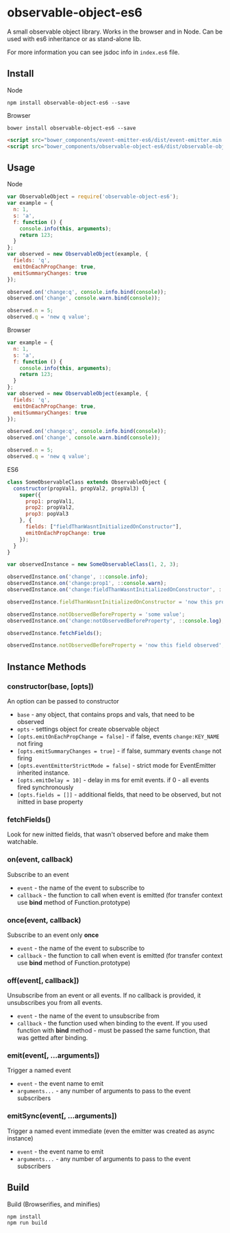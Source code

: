 # observable-object-es6
 
A small observable object library. Works in the browser and in Node. Can be used with es6 inheritance or as stand-alone lib.

For more information you can see jsdoc info in `index.es6` file.

## Install

Node

```
npm install observable-object-es6 --save
```
 
Browser

```
bower install observable-object-es6 --save
```
 
```html
<script src="bower_components/event-emitter-es6/dist/event-emitter.min.js"></script>
<script src="bower_components/observable-object-es6/dist/observable-object.min.js"></script>
``` 

## Usage

Node

```javascript
var ObservableObject = require('observable-object-es6');
var example = {
  n: 1,
  s: 'a',
  f: function () {
    console.info(this, arguments);
    return 123;
  }
};
var observed = new ObservableObject(example, {
  fields: 'q',
  emitOnEachPropChange: true,
  emitSummaryChanges: true
});

observed.on('change:q', console.info.bind(console));
observed.on('change', console.warn.bind(console));

observed.n = 5;
observed.q = 'new q value';
```

Browser

```js
var example = {
  n: 1,
  s: 'a',
  f: function () {
    console.info(this, arguments);
    return 123;
  }
};
var observed = new ObservableObject(example, {
  fields: 'q',
  emitOnEachPropChange: true,
  emitSummaryChanges: true
});

observed.on('change:q', console.info.bind(console));
observed.on('change', console.warn.bind(console));

observed.n = 5;
observed.q = 'new q value';
```

ES6

```js
class SomeObservableClass extends ObservableObject {
  constructor(propVal1, propVal2, propVal3) {
    super({
      prop1: propVal1,
      prop2: propVal2,
      prop3: popVal3
    }, {
      fields: ["fieldThanWasntInitializedOnConstructor"],
      emitOnEachPropChange: true
    });
  }
}

var observedInstance = new SomeObservableClass(1, 2, 3);

observedInstance.on('change', ::console.info);
observedInstance.on('change:prop1', ::console.warn);
observedInstance.on('change:fieldThanWasntInitializedOnConstructor', ::console.log);

observedInstance.fieldThanWasntInitializedOnConstructor = 'now this prop initted';

observedInstance.notObservedBeforeProperty = 'some value';
observedInstance.on('change:notObservedBeforeProperty', ::console.log);

observedInstance.fetchFields();

observedInstance.notObservedBeforeProperty = 'now this field observed';
```


## Instance Methods

### constructor(base, [opts])

An option can be passed to constructor

* `base` - any object, that contains props and vals, that need to be observed
* `opts` - settings object for create observable object
* `[opts.emitOnEachPropChange = false]` - if false, events `change:KEY_NAME` not firing
* `[opts.emitSummaryChanges = true]` - if false, summary events `change` not firing
* `[opts.eventEmitterStrictMode = false]` - strict mode for EventEmitter inherited instance.
* `[opts.emitDelay = 10]` - delay in ms for emit events. if 0 - all events fired synchronously
* `[opts.fields = []]` - additional fields, that need to be observed, but not initted in base property

### fetchFields()

Look for new initted fields, that wasn't observed before and make them watchable.

### on(event, callback)

Subscribe to an event

* `event` - the name of the event to subscribe to
* `callback` - the function to call when event is emitted (for transfer context use __bind__ method of Function.prototype) 

### once(event, callback)

Subscribe to an event only **once**

* `event` - the name of the event to subscribe to
* `callback` - the function to call when event is emitted (for transfer context use __bind__ method of Function.prototype)

### off(event[, callback])

Unsubscribe from an event or all events. If no callback is provided, it unsubscribes you from all events.

* `event` - the name of the event to unsubscribe from
* `callback` - the function used when binding to the event. If you used function with __bind__ method - must be passed the same function, that was getted after binding.

### emit(event[, ...arguments])

Trigger a named event

* `event` - the event name to emit
* `arguments...` - any number of arguments to pass to the event subscribers

### emitSync(event[, ...arguments])

Trigger a named event immediate (even the emitter was created as async instance)

* `event` - the event name to emit
* `arguments...` - any number of arguments to pass to the event subscribers

## Build
 
Build (Browserifies, and minifies)

```
npm install
npm run build
```